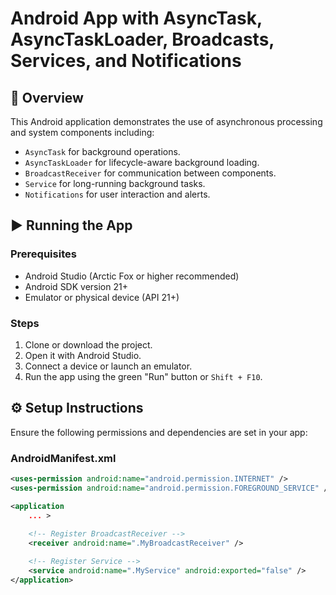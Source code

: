 # Android App with AsyncTask, AsyncTaskLoader, Broadcasts, Services, and Notifications

## 📱 Overview

This Android application demonstrates the use of asynchronous processing and system components including:

- `AsyncTask` for background operations.
- `AsyncTaskLoader` for lifecycle-aware background loading.
- `BroadcastReceiver` for communication between components.
- `Service` for long-running background tasks.
- `Notifications` for user interaction and alerts.

## ▶️ Running the App

### Prerequisites

- Android Studio (Arctic Fox or higher recommended)
- Android SDK version 21+
- Emulator or physical device (API 21+)

### Steps

1. Clone or download the project.
2. Open it with Android Studio.
3. Connect a device or launch an emulator.
4. Run the app using the green "Run" button or `Shift + F10`.

## ⚙️ Setup Instructions

Ensure the following permissions and dependencies are set in your app:

### **AndroidManifest.xml**

```xml
<uses-permission android:name="android.permission.INTERNET" />
<uses-permission android:name="android.permission.FOREGROUND_SERVICE" />

<application
    ... >
    
    <!-- Register BroadcastReceiver -->
    <receiver android:name=".MyBroadcastReceiver" />

    <!-- Register Service -->
    <service android:name=".MyService" android:exported="false" />
</application>
